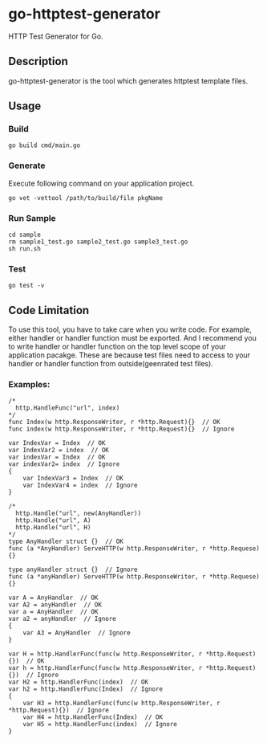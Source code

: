 # go-httptest-generator
HTTP Test Generator for Go.

## Description
go-httptest-generator is the tool which generates httptest template files.

## Usage

### Build
```
go build cmd/main.go
```

### Generate
Execute following command on your application project.
```
go vet -vettool /path/to/build/file pkgName
```

### Run Sample
```
cd sample
rm sample1_test.go sample2_test.go sample3_test.go
sh run.sh
```

### Test
```
go test -v
```

## Code Limitation
To use this tool, you have to take care when you write code.
For example, either handler or handler function must be exported.
And I recommend you to write handler or handler function on the top level scope of your application pacakge.
These are because test files need to access to your handler or handler function from outside(geenrated test files).

### Examples:
```
/*
  http.HandleFunc("url", index)
*/
func Index(w http.ResponseWriter, r *http.Request){}  // OK
func index(w http.ResponseWriter, r *http.Request){}  // Ignore

var IndexVar = Index  // OK
var IndexVar2 = index  // OK
var indexVar = Index  // OK
var indexVar2= index  // Ignore
{
    var IndexVar3 = Index  // OK
    var IndexVar4 = index  // Ignore
}

/*
  http.Handle("url", new(AnyHandler))
  http.Handle("url", A)
  http.Handle("url", H)
*/
type AnyHandler struct {}  // OK
func (a *AnyHandler) ServeHTTP(w http.ResponseWriter, r *http.Requese){}

type anyHandler struct {}  // Ignore
func (a *anyHandler) ServeHTTP(w http.ResponseWriter, r *http.Requese){}

var A = AnyHandler  // OK
var A2 = anyHandler  // OK
var a = AnyHandler  // OK
var a2 = anyHandler  // Ignore
{
    var A3 = AnyHandler  // Ignore
}

var H = http.HandlerFunc(func(w http.ResponseWriter, r *http.Request){})  // OK
var h = http.HandlerFunc(func(w http.ResponseWriter, r *http.Request){})  // Ignore
var H2 = http.HandlerFunc(index)  // OK
var h2 = http.HandlerFunc(Index)  // Ignore
{
    var H3 = http.HandlerFunc(func(w http.ResponseWriter, r *http.Request){})  // Ignore
    var H4 = http.HandlerFunc(Index)  // OK
    var H5 = http.HandlerFunc(index)  // Ignore
}
```
